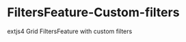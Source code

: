 FiltersFeature-Custom-filters
=============================

extjs4 Grid FiltersFeature with custom filters

